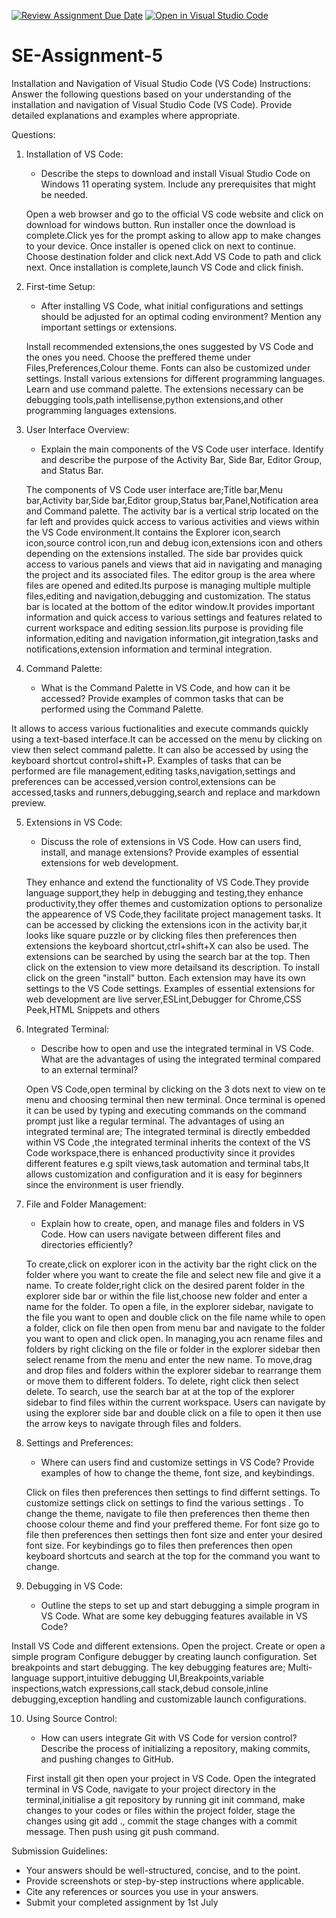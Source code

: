 [![Review Assignment Due Date](https://classroom.github.com/assets/deadline-readme-button-24ddc0f5d75046c5622901739e7c5dd533143b0c8e959d652212380cedb1ea36.svg)](https://classroom.github.com/a/XoLGRbHq)
[![Open in Visual Studio Code](https://classroom.github.com/assets/open-in-vscode-718a45dd9cf7e7f842a935f5ebbe5719a5e09af4491e668f4dbf3b35d5cca122.svg)](https://classroom.github.com/online_ide?assignment_repo_id=15265366&assignment_repo_type=AssignmentRepo)
# SE-Assignment-5
Installation and Navigation of Visual Studio Code (VS Code)
 Instructions:
Answer the following questions based on your understanding of the installation and navigation of Visual Studio Code (VS Code). Provide detailed explanations and examples where appropriate.

 Questions:

1. Installation of VS Code:
   - Describe the steps to download and install Visual Studio Code on Windows 11 operating system. Include any prerequisites that might be needed.
   
   Open a web browser and go to the official VS code website and click on download for windows button.
   Run installer once the download is complete.Click yes for the prompt asking to allow app to make changes to your device.
   Once installer is opened click on next to continue.
   Choose destination folder and click next.Add VS Code to path and click next.
   Once installation is complete,launch VS Code and click finish.

2. First-time Setup:
   - After installing VS Code, what initial configurations and settings should be adjusted for an optimal coding environment? Mention any important settings or extensions.

   Install recommended extensions,the ones suggested by VS Code and the ones you need.
   Choose the preffered theme under Files,Preferences,Colour theme.
   Fonts can also be customized under settings.
   Install various extensions for different programming languages.
   Learn and use command palette.
   The extensions necessary can be debugging tools,path intellisense,python extensions,and other programming languages extensions.

3. User Interface Overview:
   - Explain the main components of the VS Code user interface. Identify and describe the purpose of the Activity Bar, Side Bar, Editor Group, and Status Bar.

   The components of VS Code user interface are;Title bar,Menu bar,Activity bar,Side bar,Editor group,Status bar,Panel,Notification area and Command palette.
   The activity bar is a vertical strip located on the far left and provides quick access to various activities and views within the VS Code environment.It contains the Explorer icon,search icon,source control icon,run and debug icon,extensions icon and others depending on the extensions installed.
   The side bar provides quick access to various panels and views that aid in navigating and managing the project and its associated files.
   The editor group is the area where files are opened and edited.Its purpose is managing multiple multiple files,editing and navigation,debugging and customization.
   The status bar is located at the bottom of the editor window.It provides important information and quick access to various settings and features related to current workspace and editing session.Iits purpose is providing file information,editing and navigation information,git integration,tasks and notifications,extension information and terminal integration.

4. Command Palette:
   - What is the Command Palette in VS Code, and how can it be accessed? Provide examples of common tasks that can be performed using the Command Palette.

It allows to access various fuctionalities and execute commands quickly using a text-based interface.It can be accessed on the menu by clicking on view then select command palette.
It can also be accessed by using the keyboard shortcut control+shift+P.
Examples of tasks that can be performed are file management,editing tasks,navigation,settings and preferences can be accessed,version control,extensions can be accessed,tasks and runners,debugging,search and replace and markdown preview.

5. Extensions in VS Code:
   - Discuss the role of extensions in VS Code. How can users find, install, and manage extensions? Provide examples of essential extensions for web development.

   They enhance and extend the functionality of VS Code.They provide language support,they help in debugging and testing,they enhance productivity,they offer themes and customization options to personalize the appearence of VS Code,they facilitate project management tasks.
   It can be accessed by clicking the extensions icon in the activity bar,it looks like square puzzle or by clicking files then preferences then extensions the keyboard shortcut,ctrl+shift+X can also be used.
   The extensions can be searched by using the search bar at the top.
   Then click on the extension to view more detailsand its description.
   To install click on the green "install" button.
   Each extension may have its own settings to the VS Code settings.
   Examples of essential extensions for web development are live server,ESLint,Debugger for Chrome,CSS Peek,HTML Snippets and others

6. Integrated Terminal:
   - Describe how to open and use the integrated terminal in VS Code. What are the advantages of using the integrated terminal compared to an external terminal?

   Open VS Code,open terminal by clicking on the 3 dots next to view on te menu and choosing terminal then new terminal.
   Once terminal is opened it can be used by typing and executing commands on the command prompt just like a regular terminal.
   The advantages of using an integrated terminal are;
   The integrated terminal is directly embedded within VS Code ,the integrated terminal inherits the context of the VS Code workspace,there is enhanced productivity since it provides different features e.g spilt views,task automation and terminal tabs,It allows customization and configuration and it is easy for beginners since the environment is user friendly.

7. File and Folder Management:
   - Explain how to create, open, and manage files and folders in VS Code. How can users navigate between different files and directories efficiently?

   To create,click on explorer icon in the activity bar the right click on the folder where you want to create the file and select new file and give it a name.
   To create folder,right click on the desired parent folder in the explorer side bar or within the file list,choose new folder and enter a name for the folder.
   To open a file, in the explorer sidebar, navigate to the file you want to open and double click on the file name  while to open a folder, click on file then open from menu bar and navigate to the folder you want to open and click open.
   In managing,you acn rename files and folders by right clicking on the file or folder in the explorer sidebar then select rename from the menu and enter the new name.
   To move,drag and drop files and folders within the explorer sidebar to rearrange them or move them to different folders.
   To delete, right click then select delete.
   To search, use the search bar at at the top of the explorer sidebar to find files within the current workspace.
   Users can navigate by using the explorer side bar and double click on a file to open it then use the arrow keys to navigate through files and folders.

8. Settings and Preferences:
   - Where can users find and customize settings in VS Code? Provide examples of how to change the theme, font size, and keybindings.

   Click on files then preferences then settings to find differnt settings.  To customize settings click on settings to find the various settings .
   To change the theme, navigate to file then preferences then theme then choose colour theme and find your preffered theme.
   For font size go to file then preferences then settings then font size and enter your desired font size.
   For keybindings go to files then preferences then open keyboard shortcuts and search at the top for the command you want to change.

9. Debugging in VS Code:
   - Outline the steps to set up and start debugging a simple program in VS Code. What are some key debugging features available in VS Code?

Install VS Code and different extensions.
Open the project. 
Create or open a simple program
Configure debugger by creating launch configuration.
Set breakpoints and start debugging.
The key debugging features are;
Multi-language support,intuitive debugging UI,Breakpoints,variable inspections,watch expressions,call stack,debud console,inline debugging,exception handling and customizable launch configurations.

10. Using Source Control:
    - How can users integrate Git with VS Code for version control? Describe the process of initializing a repository, making commits, and pushing changes to GitHub.

    First install git then open your project in VS Code.
    Open the integrated terminal in VS Code, navigate to your project directory in the terminal,initialise a git repository by running git init command, make changes to your codes or files within the project folder, stage the changes using git add ., commit the stage changes with a commit message.
    Then push using git push command.

 Submission Guidelines:
- Your answers should be well-structured, concise, and to the point.
- Provide screenshots or step-by-step instructions where applicable.
- Cite any references or sources you use in your answers.
- Submit your completed assignment by 1st July 

